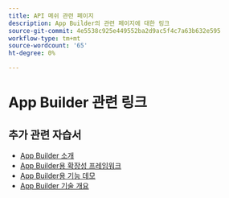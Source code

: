 ```yaml
---
title: API 메쉬 관련 페이지
description: App Builder의 관련 페이지에 대한 링크
source-git-commit: 4e5538c925e449552ba2d9ac5f4c7a63b632e595
workflow-type: tm+mt
source-wordcount: '65'
ht-degree: 0%

---
```


# App Builder 관련 링크

## 추가 관련 자습서

* [App Builder 소개](https://experienceleague.adobe.com/docs/commerce-learn/tutorials/adobe-developer-app-builder/introduction-to-app-builder.md)
* [App Builder용 확장성 프레임워크](https://experienceleague.adobe.com/docs/commerce-learn/tutorials/adobe-developer-app-builder/extensibility-framework-commerce-eventing.md)
* [App Builder용 기능 데모](https://experienceleague.adobe.com/docs/commerce-learn/tutorials/adobe-developer-app-builder/app-builder-functional-demonstration.md)
* [App Builder 기술 개요](https://experienceleague.adobe.com/docs/commerce-learn/tutorials/adobe-developer-app-builder/app-builder-technical-overview.md)
